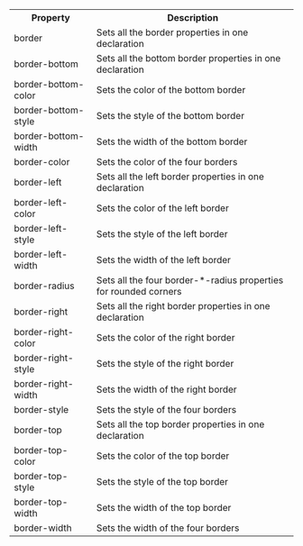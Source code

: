 <table class="ws-table-all notranslate">
  <tr>
    <th>Property</th>
    <th>Description</th>
  </tr>
  <tr>
    <td>border</td>
    <td>Sets all the border properties in one declaration</td>
  </tr>
  <tr>
    <td>border-bottom</td>
    <td>Sets all the bottom border properties in one declaration</td>
  </tr>
  <tr>
    <td>border-bottom-color</td>
    <td>Sets the color of the bottom border</td>
  </tr>
  <tr>
    <td>border-bottom-style</td>
    <td>Sets the style of the bottom border</td>
  </tr>
  <tr>
    <td>border-bottom-width</td>
    <td>Sets the width of the bottom border</td>
  </tr>
  <tr>
    <td>border-color</td>
    <td>Sets the color of the four borders</td>
  </tr>
  <tr>
    <td>border-left</td>
    <td>Sets all the left border properties in one declaration</td>
  </tr>
  <tr>
    <td>border-left-color</td>
    <td>Sets the color of the left border</td>
  </tr>
  <tr>
    <td>border-left-style</td>
    <td>Sets the style of the left border</td>
  </tr>
  <tr>
    <td>border-left-width</td>
    <td>Sets the width of the left border</td>
  </tr>
  <tr>
    <td>border-radius</td>
    <td>Sets all the four border-*-radius properties for rounded corners</td>
  </tr>
  <tr>
    <td>border-right</td>
    <td>Sets all the right border properties in one declaration</td>
  </tr>
  <tr>
    <td>border-right-color</td>
    <td>Sets the color of the right border</td>
  </tr>
  <tr>
    <td>border-right-style</td>
    <td>Sets the style of the right border</td>
  </tr>
  <tr>
    <td>border-right-width</td>
    <td>Sets the width of the right border</td>
  </tr>
  <tr>
    <td>border-style</td>
    <td>Sets the style of the four borders</td>
  </tr>
  <tr>
    <td>border-top</td>
    <td>Sets all the top border properties in one declaration</td>
  </tr>
  <tr>
    <td>border-top-color</td>
    <td>Sets the color of the top border</td>
  </tr>
  <tr>
    <td>border-top-style</td>
    <td>Sets the style of the top border</td>
  </tr>
  <tr>
    <td>border-top-width</td>
    <td>Sets the width of the top border</td>
  </tr>
  <tr>
    <td>border-width</td>
    <td>Sets the width of the four borders</td>
  </tr>
</table>
